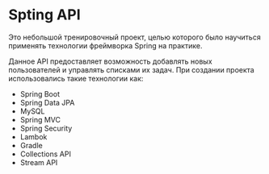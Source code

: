 # Spting API

Это небольшой тренировочный проект, целью которого было научиться применять технологии фреймворка Spring на практике.

Данное API предоставляет возможность добавлять новых пользователей и управлять списками их задач. 
При создании проекта использовались такие технологии как:
* Spring Boot
* Spring Data JPA
* MySQL
* Spring MVC
* Spring Security
* Lambok
* Gradle
* Collections API
* Stream API